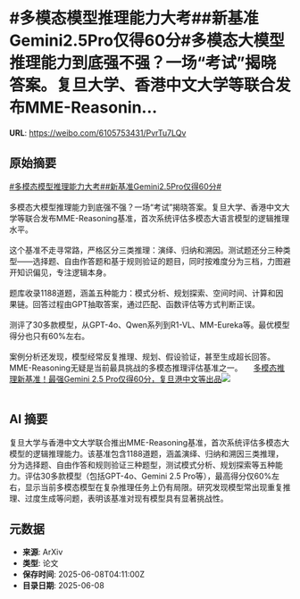 # #多模态模型推理能力大考##新基准Gemini2.5Pro仅得60分#多模态大模型推理能力到底强不强？一场“考试”揭晓答案。复旦大学、香港中文大学等联合发布MME-Reasonin...

**URL**: https://weibo.com/6105753431/PvrTu7LQv

## 原始摘要

<a href="https://m.weibo.cn/search?containerid=231522type%3D1%26t%3D10%26q%3D%23%E5%A4%9A%E6%A8%A1%E6%80%81%E6%A8%A1%E5%9E%8B%E6%8E%A8%E7%90%86%E8%83%BD%E5%8A%9B%E5%A4%A7%E8%80%83%23&amp;extparam=%23%E5%A4%9A%E6%A8%A1%E6%80%81%E6%A8%A1%E5%9E%8B%E6%8E%A8%E7%90%86%E8%83%BD%E5%8A%9B%E5%A4%A7%E8%80%83%23" data-hide=""><span class="surl-text">#多模态模型推理能力大考#</span></a><a href="https://m.weibo.cn/search?containerid=231522type%3D1%26t%3D10%26q%3D%23%E6%96%B0%E5%9F%BA%E5%87%86Gemini2.5Pro%E4%BB%85%E5%BE%9760%E5%88%86%23&amp;extparam=%23%E6%96%B0%E5%9F%BA%E5%87%86Gemini2.5Pro%E4%BB%85%E5%BE%9760%E5%88%86%23" data-hide=""><span class="surl-text">#新基准Gemini2.5Pro仅得60分#</span></a><br><br>多模态大模型推理能力到底强不强？一场“考试”揭晓答案。复旦大学、香港中文大学等联合发布MME-Reasoning基准，首次系统评估多模态大语言模型的逻辑推理水平。<br><br>这个基准不走寻常路，严格区分三类推理：演绎、归纳和溯因。测试题还分三种类型——选择题、自由作答题和基于规则验证的题目，同时按难度分为三档，力图避开知识偏见，专注逻辑本身。<br><br>题库收录1188道题，涵盖五种能力：模式分析、规划探索、空间时间、计算和因果链。回答过程由GPT抽取答案，通过匹配、函数评估等方式判断正误。<br><br>测评了30多款模型，从GPT-4o、Qwen系列到R1-VL、MM-Eureka等。最优模型得分也只有60%左右。<br><br>案例分析还发现，模型经常反复推理、规划、假设验证，甚至生成超长回答。MME-Reasoning无疑是当前最具挑战的多模态推理评估基准之一。 <a href="https://weibo.com/ttarticle/p/show?id=2309405174953963553050" data-hide=""><span class="url-icon"><img style="width: 1rem;height: 1rem" src="https://h5.sinaimg.cn/upload/2015/09/25/3/timeline_card_small_article_default.png" referrerpolicy="no-referrer"></span><span class="surl-text">多模态推理新基准！最强Gemini 2.5 Pro仅得60分，复旦港中文等出品</span></a><img style="" src="https://tvax4.sinaimg.cn/large/006Fd7o3ly1i26wd1xe2gj30rs0fm0wc.jpg" referrerpolicy="no-referrer"><br><br>

## AI 摘要

复旦大学与香港中文大学联合推出MME-Reasoning基准，首次系统评估多模态大模型的逻辑推理能力。该基准包含1188道题，涵盖演绎、归纳和溯因三类推理，分为选择题、自由作答和规则验证三种题型，测试模式分析、规划探索等五种能力。评估30多款模型（包括GPT-4o、Gemini 2.5 Pro等），最高得分仅60%左右，显示当前多模态模型在复杂推理任务上仍有局限。研究发现模型常出现重复推理、过度生成等问题，表明该基准对现有模型具有显著挑战性。

## 元数据

- **来源**: ArXiv
- **类型**: 论文
- **保存时间**: 2025-06-08T04:11:00Z
- **目录日期**: 2025-06-08
